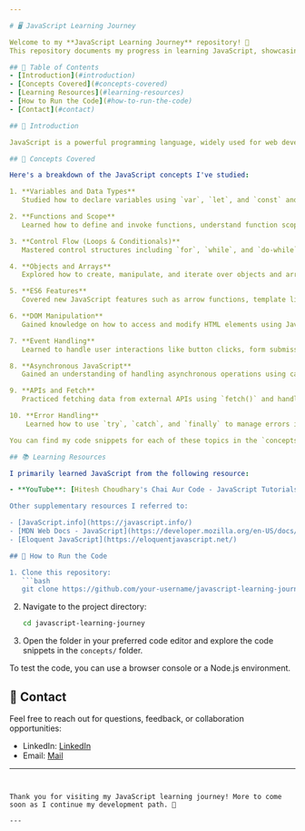 ```yaml
---

# 🖥️ JavaScript Learning Journey

Welcome to my **JavaScript Learning Journey** repository! 🚀  
This repository documents my progress in learning JavaScript, showcasing the key concepts I've learned. I studied JavaScript through Hitesh Choudhary's YouTube channel, **Chai Aur Code**, and I'm excited to share my growth!

## 📑 Table of Contents
- [Introduction](#introduction)
- [Concepts Covered](#concepts-covered)
- [Learning Resources](#learning-resources)
- [How to Run the Code](#how-to-run-the-code)
- [Contact](#contact)

## 🌟 Introduction

JavaScript is a powerful programming language, widely used for web development. I've been following Hitesh Choudhary's YouTube series on **Chai Aur Code** to grasp the fundamentals and dive deeper into JavaScript. I've covered a lot of essential topics that will help me create practical applications in the future.

## 🧠 Concepts Covered

Here's a breakdown of the JavaScript concepts I've studied:

1. **Variables and Data Types**  
   Studied how to declare variables using `var`, `let`, and `const` and explored data types like strings, numbers, and booleans.

2. **Functions and Scope**  
   Learned how to define and invoke functions, understand function scopes, and closure principles.

3. **Control Flow (Loops & Conditionals)**  
   Mastered control structures including `for`, `while`, and `do-while` loops, and conditional statements like `if/else` and `switch`.

4. **Objects and Arrays**  
   Explored how to create, manipulate, and iterate over objects and arrays.

5. **ES6 Features**  
   Covered new JavaScript features such as arrow functions, template literals, destructuring, spread/rest operators, etc.

6. **DOM Manipulation**  
   Gained knowledge on how to access and modify HTML elements using JavaScript (e.g., `document.querySelector`, `innerHTML`, and more).

7. **Event Handling**  
   Learned to handle user interactions like button clicks, form submissions, and other DOM events.

8. **Asynchronous JavaScript**  
   Gained an understanding of handling asynchronous operations using callbacks, Promises, and async/await.

9. **APIs and Fetch**  
   Practiced fetching data from external APIs using `fetch()` and handling JSON responses.

10. **Error Handling**  
    Learned how to use `try`, `catch`, and `finally` to manage errors in JavaScript.

You can find my code snippets for each of these topics in the `concepts/` folder in this repository.

## 📚 Learning Resources

I primarily learned JavaScript from the following resource:

- **YouTube**: [Hitesh Choudhary's Chai Aur Code - JavaScript Tutorials](https://www.youtube.com/@chaiaurcode)

Other supplementary resources I referred to:

- [JavaScript.info](https://javascript.info/)
- [MDN Web Docs - JavaScript](https://developer.mozilla.org/en-US/docs/Web/JavaScript)
- [Eloquent JavaScript](https://eloquentjavascript.net/)

## 🚀 How to Run the Code

1. Clone this repository:
   ```bash
   git clone https://github.com/your-username/javascript-learning-journey.git
   ```

2. Navigate to the project directory:
   ```bash
   cd javascript-learning-journey
   ```

3. Open the folder in your preferred code editor and explore the code snippets in the `concepts/` folder.

To test the code, you can use a browser console or a Node.js environment.

## 💬 Contact

Feel free to reach out for questions, feedback, or collaboration opportunities:

- LinkedIn: [LinkedIn](https://www.linkedin.com/in/sanket-s-deshmukh)
- Email: [Mail](mailto:sanketdeshmukh0606@gmail.com)

---
```


Thank you for visiting my JavaScript learning journey! More to come soon as I continue my development path. 🎉

---
